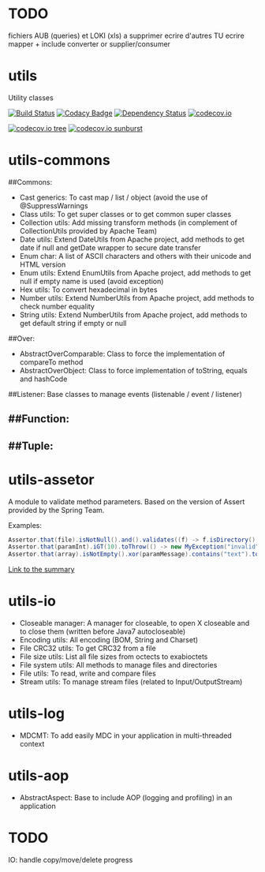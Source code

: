 # TODO
fichiers AUB (queries)  et LOKI (xls) a supprimer
ecrire d'autres TU
ecrire mapper + include converter or supplier/consumer

# utils
Utility classes

[![Build Status](https://travis-ci.org/Gilandel/utils.svg?branch=develop)](https://travis-ci.org/Gilandel/utils)
[![Codacy Badge](https://api.codacy.com/project/badge/grade/e34c82e78aaf45a797721e62a7a31a0a)](https://www.codacy.com/app/gilles/utils)
[![Dependency Status](https://www.versioneye.com/user/projects/571407adfcd19a00415b1a84/badge.svg?style=flat)](https://www.versioneye.com/user/projects/571407adfcd19a00415b1a84)
[![codecov.io](https://codecov.io/github/Gilandel/utils/coverage.svg?branch=develop)](https://codecov.io/gh/Gilandel/utils/branch/develop)

[![codecov.io tree](https://codecov.io/gh/Gilandel/utils/branch/develop/graphs/tree.svg)](https://codecov.io/gh/Gilandel/utils/branch/develop)
[![codecov.io sunburst](https://codecov.io/gh/Gilandel/utils/branch/develop/graphs/sunburst.svg)](https://codecov.io/gh/Gilandel/utils/branch/develop)

# utils-commons

##Commons:
- Cast generics: To cast map / list / object (avoid the use of @SuppressWarnings
- Class utils: To get super classes or to get common super classes
- Collection utils: Add missing transform methods (in complement of CollectionUtils provided by Apache Team)
- Date utils: Extend DateUtils from Apache project, add methods to get date if null and getDate wrapper to secure date transfer
- Enum char: A list of ASCII characters and others with their unicode and HTML version
- Enum utils: Extend EnumUtils from Apache project, add methods to get null if empty name is used (avoid exception)
- Hex utils: To convert hexadecimal in bytes
- Number utils: Extend NumberUtils from Apache project, add methods to check number equality
- String utils: Extend NumberUtils from Apache project, add methods to get default string if empty or null

##Over:
- AbstractOverComparable: Class to force the implementation of compareTo method
- AbstractOverObject: Class to force implementation of toString, equals and hashCode 

##Listener:
Base classes to manage events (listenable / event / listener)

##Function:
-

##Tuple:
- 

# utils-assetor
A module to validate method parameters.
Based on the version of Assert provided by the Spring Team.

Examples:
```java
Assertor.that(file).isNotNull().and().validates((f) -> f.isDirectory(), "not a directory").toThrow(); // -> if file is not a directory, an IllegalArgumentException is thrown
Assertor.that(paramInt).iGT(10).toThrow(() -> new MyException("invalid")); // -> if conditions are false, a MyException is thrown
Assertor.that(array).isNotEmpty().xor(paramMessage).contains("text").toThrow((errors, parameters) -> new MyException("invalid")); // -> if conditions are false, a MyException is thrown
```

[Link to the summary](./utils-assertor#summary)

# utils-io
- Closeable manager: A manager for closeable, to open X closeable and to close them (written before Java7 autocloseable)
- Encoding utils: All encoding (BOM, String and Charset)
- File CRC32 utils: To get CRC32 from a file
- File size utils: List all file sizes from octects to exabioctets
- File system utils: All methods to manage files and directories
- File utils: To read, write and compare files
- Stream utils: To manage stream files (related to Input/OutputStream)

# utils-log
- MDCMT: To add easily MDC in your application in multi-threaded context

# utils-aop
- AbstractAspect: Base to include AOP (logging and profiling) in an application

# TODO

IO: handle copy/move/delete progress
